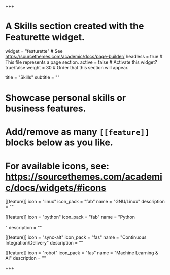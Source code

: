 +++
# A Skills section created with the Featurette widget.
widget = "featurette"  # See https://sourcethemes.com/academic/docs/page-builder/
headless = true  # This file represents a page section.
active = false  # Activate this widget? true/false
weight = 30  # Order that this section will appear.

title = "Skills"
subtitle = ""

# Showcase personal skills or business features.
# 
# Add/remove as many `[[feature]]` blocks below as you like.
# 
# For available icons, see: https://sourcethemes.com/academic/docs/widgets/#icons

[[feature]]
  icon = "linux"
  icon_pack = "fab"
  name = "GNU/Linux"
  description = ""

[[feature]]
  icon = "python"
  icon_pack = "fab"
  name = "Python <br><br>"
  description = ""

[[feature]]
   icon = "sync-alt"
   icon_pack = "fas"
   name = "Continuous Integration/Delivery"
   description = ""

[[feature]]
  icon = "robot"
  icon_pack = "fas"
  name = "Machine Learning & AI"
  description = ""

+++
